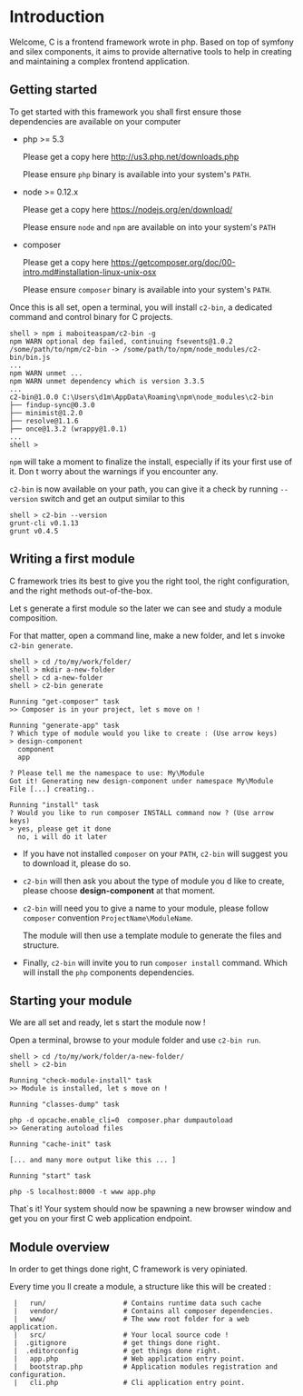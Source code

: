 # Introduction

Welcome, C is a frontend framework wrote in php.
Based on top of symfony and silex components, it aims to provide
alternative tools to help in creating and maintaining a complex frontend application.

## Getting started

To get started with this framework you shall first ensure those dependencies are available on your computer

- php >= 5.3

    Please get a copy here http://us3.php.net/downloads.php

    Please ensure `php` binary is available into your system's `PATH`.

- node >= 0.12.x

    Please get a copy here https://nodejs.org/en/download/

    Please ensure `node` and `npm` are available on into your system's `PATH`

- composer

    Please get a copy here https://getcomposer.org/doc/00-intro.md#installation-linux-unix-osx

    Please ensure `composer` binary is available into your system's `PATH`.

Once this is all set, open a terminal, you will install `c2-bin`, a dedicated command and control binary for C projects.

```
shell > npm i maboiteaspam/c2-bin -g
npm WARN optional dep failed, continuing fsevents@1.0.2
/some/path/to/npm/c2-bin -> /some/path/to/npm/node_modules/c2-bin/bin.js
...
npm WARN unmet ...
npm WARN unmet dependency which is version 3.3.5
...
c2-bin@1.0.0 C:\Users\d1m\AppData\Roaming\npm\node_modules\c2-bin
├── findup-sync@0.3.0
├── minimist@1.2.0
├── resolve@1.1.6
├── once@1.3.2 (wrappy@1.0.1)
...
shell >
```

`npm` will take a moment to finalize the install, especially if its your first use of it.
Don t worry about the warnings if you encounter any.

`c2-bin` is now available on your path, you can give it a check by running `--version` switch and get an output similar to this

```
shell > c2-bin --version
grunt-cli v0.1.13
grunt v0.4.5
```

## Writing a first module

C framework tries its best to give you the right tool, the right configuration, and the right methods out-of-the-box.

Let s generate a first module so the later we can see and study a module composition.

For that matter, open a command line, make a new folder, and let s invoke `c2-bin generate`.

```
shell > cd /to/my/work/folder/
shell > mkdir a-new-folder
shell > cd a-new-folder
shell > c2-bin generate

Running "get-composer" task
>> Composer is in your project, let s move on !

Running "generate-app" task
? Which type of module would you like to create : (Use arrow keys)
> design-component
  component
  app

? Please tell me the namespace to use: My\Module
Got it! Generating new design-component under namespace My\Module
File [...] creating..

Running "install" task
? Would you like to run composer INSTALL command now ? (Use arrow keys)
> yes, please get it done
  no, i will do it later
```

- If you have not installed `composer` on your `PATH`, `c2-bin` will suggest you to download it, please do so.

- `c2-bin` will then ask you about the type of module you d like to create,
please choose __design-component__ at that moment.

- `c2-bin` will need you to give a name to your module, please follow `composer` convention `ProjectName\ModuleName`.

    The module will then use a template module to generate the files and structure.

- Finally, `c2-bin` will invite you to run `composer install` command. Which will install the `php` components dependencies.


## Starting your module

We are all set and ready, let s start the module now !

Open a terminal, browse to your module folder and use `c2-bin run`.

```
shell > cd /to/my/work/folder/a-new-folder/
shell > c2-bin

Running "check-module-install" task
>> Module is installed, let s move on !

Running "classes-dump" task

php -d opcache.enable_cli=0  composer.phar dumpautoload
>> Generating autoload files

Running "cache-init" task

[... and many more output like this ... ]

Running "start" task

php -S localhost:8000 -t www app.php
```

That`s it! Your system should now be spawning a new browser window and get you on your first C web application endpoint.


## Module overview

In order to get things done right, C framework is very opiniated.

Every time you ll create a module, a structure like this will be created :

```
 |   run/                   # Contains runtime data such cache
 |   vendor/                # Contains all composer dependencies.
 |   www/                   # The www root folder for a web application.
 |   src/                   # Your local source code !
 |  .gitignore              # get things done right.
 |  .editorconfig           # get things done right.
 |   app.php                # Web application entry point.
 |   bootstrap.php          # Application modules registration and configuration.
 |   cli.php                # Cli application entry point.
```






